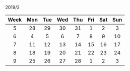 2019/2

|Week|Mon|Tue|Wed|Thu|Fri|Sat|Sun|
|:-:|:-:|:-:|:-:|:-:|:-:|:-:|:-:|
|5|28|29|30|31|1|2|3|
|6|4|5|6|7|8|9|10|
|7|11|12|13|14|15|16|17|
|8|18|19|20|21|22|23|24|
|9|25|26|27|28|1|2|3|
